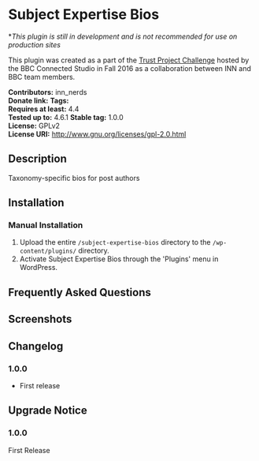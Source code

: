 # Subject Expertise Bios #
**This plugin is still in development and is not recommended for use on production sites*

This plugin was created as a part of the [Trust Project Challenge](http://www.bbc.co.uk/connectedstudio/events/trust-project-challenge) hosted by the BBC Connected Studio in Fall 2016 as a collaboration between INN and BBC team members.

**Contributors:**      inn_nerds  
**Donate link:**
**Tags:**  
**Requires at least:** 4.4  
**Tested up to:**      4.6.1 
**Stable tag:**        1.0.0  
**License:**           GPLv2  
**License URI:**       http://www.gnu.org/licenses/gpl-2.0.html  

## Description ##

Taxonomy-specific bios for post authors

## Installation ##

### Manual Installation ###

1. Upload the entire `/subject-expertise-bios` directory to the `/wp-content/plugins/` directory.
2. Activate Subject Expertise Bios through the 'Plugins' menu in WordPress.

## Frequently Asked Questions ##


## Screenshots ##


## Changelog ##

### 1.0.0 ###
* First release

## Upgrade Notice ##

### 1.0.0 ###
First Release
